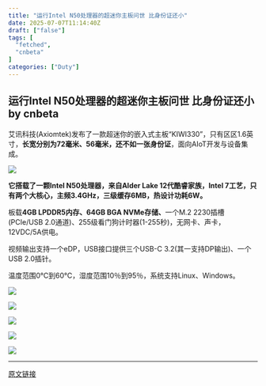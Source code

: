 ```yaml
---
title: "运行Intel N50处理器的超迷你主板问世 比身份证还小"
date: 2025-07-07T11:14:40Z
draft: ["false"]
tags: [
  "fetched",
  "cnbeta"
]
categories: ["Duty"]
---
```

运行Intel N50处理器的超迷你主板问世 比身份证还小 by cnbeta
------
<div style="margin-top:10px" class="content" id="artibody"><p><span style="text-wrap-mode: wrap;">艾讯科技(Axiomtek)发布了一款超迷你的嵌入式主板“KIWI330”，只有区区1.6英寸，</span><strong style="text-wrap-mode: wrap;">长宽分别为72毫米、56毫米，还不如一张身份证</strong><span style="text-wrap-mode: wrap;">，面向AIoT开发与设备集成。</span></p><div class="article-global"></div><p><a href="//img1.mydrivers.com/img/20250706/8e5d0ece6fa04c06a1339bd365f5648d.jpg" style="text-align: -webkit-center;" target="_blank"><img src="https://static.cnbetacdn.com/article/2025/0707/f52161ebb20c0e7.jpg"></a></p><p><strong>它搭载了一颗Intel N50处理器，来自Alder Lake 12代酷睿家族，Intel 7工艺，只有两个大核心，主频3.4GHz，三级缓存6MB，热设计功耗6W。</strong></p><p>板载<strong>4GB LPDDR5内存、64GB BGA NVMe存储、</strong>一个M.2 2230插槽(PCIe/USB 2.0通道)、255级看门狗计时器(1-255秒)，无网卡、声卡，12VDC/5A供电。</p><p>视频输出支持一个eDP，USB接口提供三个USB-C 3.2(其一支持DP输出)、一个USB 2.0插针。</p><p>温度范围0℃到60℃，湿度范围10％到95％，系统支持Linux、Windows。</p><p><a href="//img1.mydrivers.com/img/20250706/f43632c387d948409712b746739baeb2.jpg" target="_blank"><img src="https://static.cnbetacdn.com/article/2025/0707/009672aa38612e6.jpg"></a></p><p><a href="//img1.mydrivers.com/img/20250706/b29c51b426184ed1a3035d3cd506151b.jpg" target="_blank"><img src="https://static.cnbetacdn.com/article/2025/0707/30ebcbbb438fac8.jpg"></a></p><p><a href="//img1.mydrivers.com/img/20250706/63c1ce10731745f0a94a4cf88e9dd09e.jpg" target="_blank"><img src="https://static.cnbetacdn.com/article/2025/0707/19610b4d894ace7.jpg"></a></p><p><a href="//img1.mydrivers.com/img/20250706/079cc013e2a542909b767fe032df8276.jpg" target="_blank"><img src="https://static.cnbetacdn.com/article/2025/0707/2d83c316ecd398e.jpg"></a></p><p><a href="//img1.mydrivers.com/img/20250706/d0793dbf2d224a758f022a4725c05279.png" target="_blank"><img src="https://static.cnbetacdn.com/article/2025/0707/54e75299a2d31a3.png"></a></p></div>  
<hr>
<a href="https://m.cnbeta.com.tw/wap/view/1511264.htm",target="_blank" rel="noopener noreferrer">原文链接</a>
